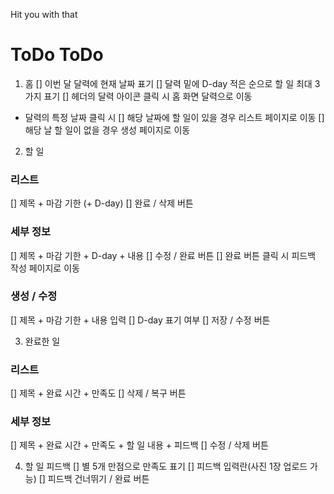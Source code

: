 Hit you with that
# ToDo ToDo

1. 홈
[] 이번 달 달력에 현재 날짜 표기
[] 달력 밑에 D-day 적은 순으로 할 일 최대 3가지 표기
[] 헤더의 달력 아이콘 클릭 시 홈 화면 달력으로 이동

* 달력의 특정 날짜 클릭 시
[] 해당 날짜에 할 일이 있을 경우 리스트 페이지로 이동
[] 해당 날 할 일이 없을 경우 생성 페이지로 이동

2. 할 일
### 리스트 
[] 제목 + 마감 기한 (+ D-day)
[] 완료 / 삭제 버튼

### 세부 정보
[] 제목 + 마감 기한 + D-day + 내용
[] 수정 / 완료 버튼
[] 완료 버튼 클릭 시 피드백 작성 페이지로 이동

### 생성 / 수정
[] 제목 + 마감 기한 + 내용 입력
[] D-day 표기 여부
[] 저장 / 수정 버튼


3. 완료한 일 
### 리스트
[] 제목 + 완료 시간 + 만족도
[] 삭제 / 복구 버튼

### 세부 정보
[] 제목 + 완료 시간 + 만족도 + 할 일 내용 + 피드백 
[] 수정 / 삭제 버튼

4. 할 일 피드백
[] 별 5개 만점으로 만족도 표기
[] 피드백 입력란(사진 1장 업로드 가능)
[] 피드백 건너뛰기 / 완료 버튼


